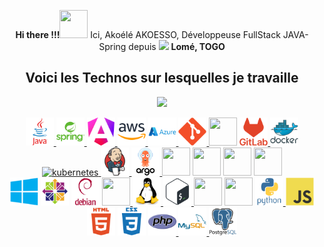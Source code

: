 
<!--
**gkossi/gkossi** is a ✨ _special_ ✨ repository because its `README.md` (this file) appears on your GitHub profile.

Here are some ideas to get you started:

- 🔭 I’m currently working on ...
- 🌱 I’m currently learning ...
- 👯 I’m looking to collaborate on ...
- 🤔 I’m looking for help with ...
- 💬 Ask me about ...
- 📫 How to reach me: ...
- 😄 Pronouns: ...
- ⚡ Fun fact: ...
https://www.flaticon.com/free-icon/togo_197443?term=togo+flag&page=1&position=1&origin=search&related_id=197443

https://github.com/devicons/devicon/tree/v2.15.1/icons/
-->

<!--p align="center"><strong>Hi there !!!</strong><img src="https://raw.githubusercontent.com/MartinHeinz/MartinHeinz/master/wave.gif" width="45" height="45"/></p>

<div align="center">
	<p>
		Je m'appelle Akoélé AKOESSO, Développeuse FullStack JAVA-Spring depuis 
		<img src="https://cdn-icons-png.flaticon.com/512/197/197443.png" width="13"/> 
		<b>Lomé, TOGO</b>
	</p> 
</div-->

<div align="center">
	<p>
		<strong>Hi there !!!</strong><img src="https://raw.githubusercontent.com/MartinHeinz/MartinHeinz/master/wave.gif" width="45" height="45"/>
		Ici, Akoélé AKOESSO, Développeuse FullStack JAVA-Spring depuis 
		<img src="https://cdn-icons-png.flaticon.com/512/197/197443.png" width="13"/> 
		<b>Lomé, TOGO</b>
	</p> 
	<p>
		<h2>Voici les Technos sur lesquelles je travaille</h2>
		<img src="https://media2.giphy.com/media/QssGEmpkyEOhBCb7e1/giphy.gif?cid=ecf05e47a0n3gi1bfqntqmob8g9aid1oyj2wr3ds3mg700bl&rid=giphy.gif" width="32"/> 
	</p>
</div>

<div align="center"> 
<a href="https://www.java.com/fr/" target="_blank">
	<img src="https://github.com/devicons/devicon/blob/v2.16.0/icons/java/java-original-wordmark.svg" alt="java" width="45" height="45"/>
</a>
<a href="https://spring.io/" target="_blank">
	<img src="https://github.com/devicons/devicon/blob/v2.16.0/icons/spring/spring-original-wordmark.svg" alt="spring" width="45" height="45"/>
</a>
<a href="https://angular.dev/" target="_blank">
	<img src="https://github.com/devicons/devicon/blob/v2.16.0/icons/angular/angular-original.svg" alt="angular" width="45" height="45"/>
</a>
<a href="https://aws.amazon.com" target="_blank">
	<img src="https://github.com/devicons/devicon/blob/v2.16.0/icons/amazonwebservices/amazonwebservices-original-wordmark.svg" alt="aws" width="45" height="45"/>
</a>
<a href="https://azure.microsoft.com/" target="_blank">
	<img src="https://github.com/devicons/devicon/blob/v2.15.1/icons/azure/azure-original-wordmark.svg" alt="Mircosoft Azure" width="45" height="45"/>
</a>
<a href="https://git-scm.com/" target="_blank">
	<img src="https://github.com/devicons/devicon/blob/v2.16.0/icons/git/git-original.svg" alt="Git" width="45" height="45"/>
</a>
<img src="https://cdn.jsdelivr.net/gh/devicons/devicon/icons/github/github-original-wordmark.svg" width="45" height="45"/>
<a href="https://gitlab.com/" target="_blank">
	<img src="https://github.com/devicons/devicon/blob/v2.15.1/icons/gitlab/gitlab-plain-wordmark.svg" alt="GitLab" width="45" height="45"/>
</a>
<a href="https://www.docker.com/" target="_blank"><img src="https://raw.githubusercontent.com/devicons/devicon/master/icons/docker/docker-original-wordmark.svg" alt="docker" width="45" height="45"/></a> 
<a href="https://kubernetes.io" target="_blank">
	<img src="https://cdn.jsdelivr.net/gh/devicons/devicon/icons/kubernetes/kubernetes-plain-wordmark.svg" alt="kubernetes" width="45" height="45"/>
</a> 
<a href="https://www.jenkins.io" target="_blank">
	<img src="https://github.com/devicons/devicon/blob/v2.15.1/icons/jenkins/jenkins-original.svg" alt="jenkins" width="45" height="45"/>
</a>
<a href="https://argoproj.github.io/cd/" target="_blank">
	<img src="https://github.com/devicons/devicon/blob/v2.15.1/icons/argocd/argocd-original-wordmark.svg" alt="argocd" width="45" height="45"/>
</a> 

<img src="https://cdn.jsdelivr.net/gh/devicons/devicon/icons/ansible/ansible-original-wordmark.svg" width="45" height="45"/> 
<a href="https://www.terraform.io/" target="_blank"><img src="https://cdn.jsdelivr.net/gh/devicons/devicon/icons/terraform/terraform-original-wordmark.svg" width="45" height="45"/></a> 
<a href="https://prometheus.io/" target="_blank"><img src="https://cdn.jsdelivr.net/gh/devicons/devicon/icons/prometheus/prometheus-original-wordmark.svg" width="45" height="45"/></a> 
<a href="https://grafana.com/" target="_blank"><img src="https://cdn.jsdelivr.net/gh/devicons/devicon/icons/grafana/grafana-original-wordmark.svg" width="45" height="45"/></a>

<br/>

<img src="https://github.com/devicons/devicon/blob/v2.15.1/icons/windows8/windows8-original.svg" width="45" height="45"/> 
<img src="https://github.com/devicons/devicon/blob/v2.15.1/icons/centos/centos-original.svg" width="45" height="45"/> 
<img src="https://github.com/devicons/devicon/blob/v2.15.1/icons/debian/debian-plain-wordmark.svg" width="45" height="45"/> 
<a href="https://www.linux.org/" target="_blank"> 
	<img src="https://cdn.jsdelivr.net/gh/devicons/devicon/icons/ubuntu/ubuntu-plain-wordmark.svg" width="45" height="45"/> 
	<img src="https://raw.githubusercontent.com/devicons/devicon/master/icons/linux/linux-original.svg" alt="linux" width="45" height="45"/> 
</a> 
<a href="https://www.gnu.org/software/bash/" target="_blank"> 
	<img src="https://github.com/devicons/devicon/blob/v2.15.1/icons/bash/bash-original.svg" alt="bash" width="45" height="45"/>  
</a>
<a href="https://www.nginx.com/" target="_blank"><img src="https://cdn.jsdelivr.net/gh/devicons/devicon/icons/nginx/nginx-original.svg" width="45" height="45"/></a> 
<img src="https://cdn.jsdelivr.net/gh/devicons/devicon/icons/apache/apache-original-wordmark.svg" width="45" height="45"/> 

<!--br/>

<!--a href="https://reactjs.org/" target="_blank">
	<img src="https://raw.githubusercontent.com/devicons/devicon/master/icons/react/react-original-wordmark.svg" alt="react" width="45" height="45"/>
</a> 
<a href="https://angular.io" target="_blank"> 
	<img src="https://raw.githubusercontent.com/devicons/devicon/master/icons/angularjs/angularjs-original-wordmark.svg" alt="angularjs" width="45" height="45"/> 
</a> 
<a href="https://nodejs.org" target="_blank"> 
	<img src="https://raw.githubusercontent.com/devicons/devicon/master/icons/nodejs/nodejs-original-wordmark.svg" alt="nodejs" width="45" height="45"/> 
</a--> 
<a href="https://www.python.org" target="_blank"> 
	<img src="https://raw.githubusercontent.com/devicons/devicon/master/icons/python/python-original-wordmark.svg" alt="python" width="45" height="45"/> 
</a> 
<a href="https://developer.mozilla.org/en-US/docs/Web/JavaScript" target="_blank"> 
	<img src="https://raw.githubusercontent.com/devicons/devicon/master/icons/javascript/javascript-original.svg" alt="javascript" width="45" height="45"/> 
</a> 
<img src="https://github.com/devicons/devicon/blob/v2.15.1/icons/html5/html5-plain-wordmark.svg" alt="html5" width="45" height="45"/> 
<img src="https://github.com/devicons/devicon/blob/v2.15.1/icons/css3/css3-plain-wordmark.svg" alt="css3" width="45" height="45"/> 
<a href="https://www.php.net" target="_blank"> 
	<img src="https://github.com/devicons/devicon/blob/v2.15.1/icons/php/php-original.svg" alt="php" width="45" height="45"/>  
</a> 
<a href="https://www.mysql.com/" target="_blank"> 
	<img src="https://raw.githubusercontent.com/devicons/devicon/master/icons/mysql/mysql-original-wordmark.svg" alt="mysql" width="45" height="45"/> 
</a> 
<a href="https://www.postgresql.org" target="_blank"> 
	<img src="https://raw.githubusercontent.com/devicons/devicon/master/icons/postgresql/postgresql-original-wordmark.svg" alt="postgresql" width="45" height="45"/> 
</a>
</div> 
